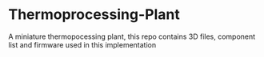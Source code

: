 # Thermoprocessing-Plant
A miniature thermopocessing plant, this repo contains 3D files, component list and firmware used in this implementation
